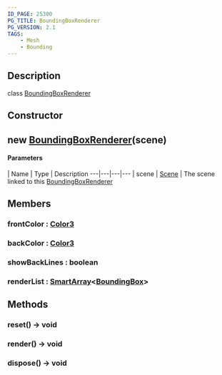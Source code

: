 ```yaml
---
ID_PAGE: 25300
PG_TITLE: BoundingBoxRenderer
PG_VERSION: 2.1
TAGS:
    - Mesh
    - Bounding
---
```

## Description

class [BoundingBoxRenderer](/classes/2.3/BoundingBoxRenderer)



## Constructor

##  new [BoundingBoxRenderer](/classes/2.3/BoundingBoxRenderer)(scene)



#### Parameters
 | Name | Type | Description
---|---|---|---
 | scene | [Scene](/classes/2.3/Scene) |   The scene linked to this [BoundingBoxRenderer](/classes/2.3/BoundingBoxRenderer)

## Members

### frontColor : [Color3](/classes/2.3/Color3)



### backColor : [Color3](/classes/2.3/Color3)



### showBackLines : boolean



### renderList : [SmartArray](/classes/2.3/SmartArray)&lt;[BoundingBox](/classes/2.3/BoundingBox)&gt;



## Methods

### reset() &rarr; void


### render() &rarr; void


### dispose() &rarr; void


